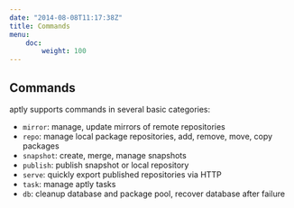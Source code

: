 ```yaml
---
date: "2014-08-08T11:17:38Z"
title: Commands
menu:
    doc:
        weight: 100
---
```


Commands
--------

aptly supports commands in several basic categories:

-   `mirror`: manage, update mirrors of remote repositories
-   `repo`: manage local package repositories, add, remove, move, copy
    packages
-   `snapshot`: create, merge, manage snapshots
-   `publish`: publish snapshot or local repository
-   `serve`: quickly export published repositories via HTTP
-   `task`: manage aptly tasks
-   `db`: cleanup database and package pool, recover database after failure
